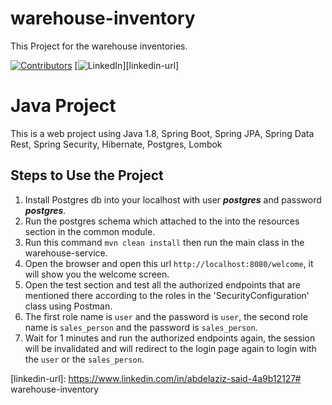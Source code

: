 # warehouse-inventory
This Project for the warehouse inventories.

[![Contributors][contributors-shield]][contributors-url]
[![LinkedIn][linkedin-shield]][linkedin-url]

<!-- ABOUT THE PROJECT -->
# Java Project
This is a web project using Java 1.8, Spring Boot, Spring JPA, Spring Data Rest, Spring Security, Hibernate, Postgres, Lombok


## Steps to Use the Project

1. Install Postgres db into your localhost with user _**postgres**_ and password _**postgres**_.
2. Run the postgres schema which attached to the into the resources section in the common module.
3. Run this command ```mvn clean install``` then run the main class in the warehouse-service.
4. Open the browser and open this url `http://localhost:8080/welcome`, it will show you the welcome screen.
5. Open the test section and test all the authorized endpoints that are mentioned there according to the roles in the 'SecurityConfiguration' class using Postman.
6. The first role name is ```user``` and the password is ```user```, the second role name is ```sales_person``` and the password is ```sales_person```.
7. Wait for 1 minutes and run the authorized endpoints again, the session will be invalidated and will redirect to the login page again to login with the ```user``` or the ```sales_person```.


<!-- MARKDOWN LINKS & IMAGES -->
<!-- https://www.markdownguide.org/basic-syntax/#reference-style-links -->
[contributors-shield]: https://img.shields.io/github/contributors/othneildrew/Best-README-Template.svg?style=for-the-badge
[contributors-url]: https://github.com/AbdelazizSaid250
[linkedin-shield]: https://img.shields.io/badge/-LinkedIn-black.svg?style=for-the-badge&logo=linkedin&colorB=555
[linkedin-url]: https://www.linkedin.com/in/abdelaziz-said-4a9b12127# warehouse-inventory
